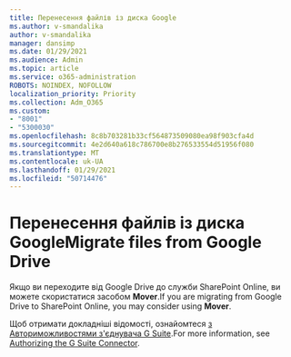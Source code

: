 ```yaml
---
title: Перенесення файлів із диска Google
ms.author: v-smandalika
author: v-smandalika
manager: dansimp
ms.date: 01/29/2021
ms.audience: Admin
ms.topic: article
ms.service: o365-administration
ROBOTS: NOINDEX, NOFOLLOW
localization_priority: Priority
ms.collection: Adm_O365
ms.custom:
- "8001"
- "5300030"
ms.openlocfilehash: 8c8b703281b33cf564873509080ea98f903cfa4d
ms.sourcegitcommit: 4e2d640a618c786700e8b276533554d51956f080
ms.translationtype: MT
ms.contentlocale: uk-UA
ms.lasthandoff: 01/29/2021
ms.locfileid: "50714476"
---
```

# <a name="migrate-files-from-google-drive"></a><span data-ttu-id="e1a46-102">Перенесення файлів із диска Google</span><span class="sxs-lookup"><span data-stu-id="e1a46-102">Migrate files from Google Drive</span></span>

<span data-ttu-id="e1a46-103">Якщо ви переходите від Google Drive до служби SharePoint Online, ви можете скористатися засобом **Mover**.</span><span class="sxs-lookup"><span data-stu-id="e1a46-103">If you are migrating from Google Drive to SharePoint Online, you may consider using **Mover**.</span></span>

<span data-ttu-id="e1a46-104">Щоб отримати докладніші відомості, ознайомтеся [з Авториможливостями з'єднувача G Suite](https://docs.microsoft.com/sharepointmigration/mover-gsuite).</span><span class="sxs-lookup"><span data-stu-id="e1a46-104">For more information, see [Authorizing the G Suite Connector](https://docs.microsoft.com/sharepointmigration/mover-gsuite).</span></span>
